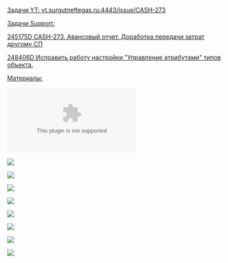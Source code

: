 <u>Задачи YT:<u>
[yt.surgutneftegas.ru:4443/issue/CASH-273](https://yt.surgutneftegas.ru:4443/issue/CASH-273)

<u>Задачи Support:</u>
<p>245175D CASH-273. Авансовый отчет. Доработка передачи затрат другому СП</p>
<p>248406D Исправить работу настройки "Управление атрибутами" типов объекта.</p>

<u>Материалы:</u>

![](ТТ%20ИО.%20DirectumRX%20-%20Global%20ERP.%20Командировки_v1.4_0310%201.docx)

![](Pasted%20image%2020250910153448.png)

![](Pasted%20image%2020250910160223.png)

![](Pasted%20image%2020250910160356.png)

![](Pasted%20image%2020250910160455.png)

![](Pasted%20image%2020250918141348.png)

![](Pasted%20image%2020251007082038.png)

![](Pasted%20image%2020251009083305.png)

![](Pasted%20image%2020251010130130.png)
